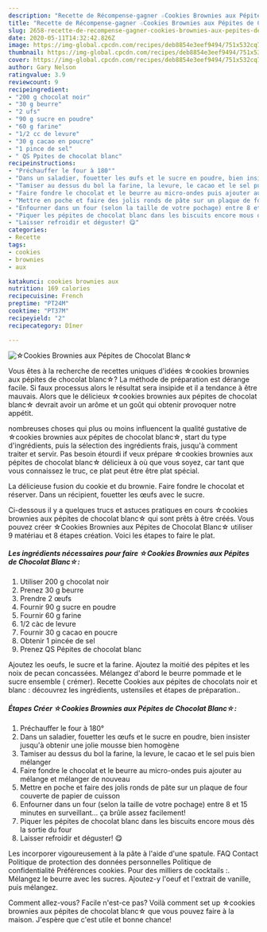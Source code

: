 ```yaml
---
description: "Recette de Récompense-gagner ☆Cookies Brownies aux Pépites de Chocolat Blanc☆"
title: "Recette de Récompense-gagner ☆Cookies Brownies aux Pépites de Chocolat Blanc☆"
slug: 2658-recette-de-recompense-gagner-cookies-brownies-aux-pepites-de-chocolat-blanc
date: 2020-05-11T14:32:42.826Z
image: https://img-global.cpcdn.com/recipes/deb8854e3eef9494/751x532cq70/☆cookies-brownies-aux-pepites-de-chocolat-blanc☆-photo-principale-de-la-recette.jpg
thumbnail: https://img-global.cpcdn.com/recipes/deb8854e3eef9494/751x532cq70/☆cookies-brownies-aux-pepites-de-chocolat-blanc☆-photo-principale-de-la-recette.jpg
cover: https://img-global.cpcdn.com/recipes/deb8854e3eef9494/751x532cq70/☆cookies-brownies-aux-pepites-de-chocolat-blanc☆-photo-principale-de-la-recette.jpg
author: Gary Nelson
ratingvalue: 3.9
reviewcount: 9
recipeingredient:
- "200 g chocolat noir"
- "30 g beurre"
- "2 ufs"
- "90 g sucre en poudre"
- "60 g farine"
- "1/2 cc de levure"
- "30 g cacao en poucre"
- "1 pince de sel"
- " QS Ppites de chocolat blanc"
recipeinstructions:
- "Préchauffer le four à 180°"
- "Dans un saladier, fouetter les œufs et le sucre en poudre, bien insister jusqu&#39;à obtenir une jolie mousse bien homogène"
- "Tamiser au dessus du bol la farine, la levure, le cacao et le sel puis bien mélanger"
- "Faire fondre le chocolat et le beurre au micro-ondes puis ajouter au mélange et mélanger de nouveau"
- "Mettre en poche et faire des jolis ronds de pâte sur un plaque de four couverte de papier de cuisson"
- "Enfourner dans un four (selon la taille de votre pochage) entre 8 et 15 minutes en surveillant... ça brûle assez facilement!"
- "Piquer les pépites de chocolat blanc dans les biscuits encore mous dès la sortie du four"
- "Laisser refroidir et déguster! 😋"
categories:
- Recette
tags:
- cookies
- brownies
- aux

katakunci: cookies brownies aux 
nutrition: 169 calories
recipecuisine: French
preptime: "PT24M"
cooktime: "PT37M"
recipeyield: "2"
recipecategory: Dîner

---
```



![☆Cookies Brownies aux Pépites de Chocolat Blanc☆](https://img-global.cpcdn.com/recipes/deb8854e3eef9494/751x532cq70/☆cookies-brownies-aux-pepites-de-chocolat-blanc☆-photo-principale-de-la-recette.jpg)

Vous êtes à la recherche de recettes uniques d'idées ☆cookies brownies aux pépites de chocolat blanc☆? La méthode de préparation est dérange facile. Si faux processus alors le résultat sera insipide et il a tendance à être mauvais. Alors que le délicieux ☆cookies brownies aux pépites de chocolat blanc☆ devrait avoir un arôme et un goût qui obtenir provoquer notre appétit.

nombreuses choses qui plus ou moins influencent la qualité gustative de ☆cookies brownies aux pépites de chocolat blanc☆, start du type d'ingrédients, puis la sélection des ingrédients frais, jusqu'à comment traiter et servir. Pas besoin étourdi if veux prépare ☆cookies brownies aux pépites de chocolat blanc☆ délicieux à où que vous soyez, car tant que vous connaissez le truc, ce plat peut être être plat spécial.

La délicieuse fusion du cookie et du brownie. Faire fondre le chocolat et réserver. Dans un récipient, fouetter les œufs avec le sucre.


Ci-dessous il y a quelques trucs et astuces pratiques en cours ☆cookies brownies aux pépites de chocolat blanc☆ qui sont prêts à être créés. Vous pouvez créer ☆Cookies Brownies aux Pépites de Chocolat Blanc☆ utiliser 9 matériau et 8 étapes création. Voici les étapes to faire le plat.

<!--inarticleads1-->

##### Les ingrédients nécessaires pour faire ☆Cookies Brownies aux Pépites de Chocolat Blanc☆:

1. Utiliser 200 g chocolat noir
1. Prenez 30 g beurre
1. Prendre 2 œufs
1. Fournir 90 g sucre en poudre
1. Fournir 60 g farine
1.  1/2 càc de levure
1. Fournir 30 g cacao en poucre
1. Obtenir 1 pincée de sel
1. Prenez  QS Pépites de chocolat blanc


Ajoutez les oeufs, le sucre et la farine. Ajoutez la moitié des pépites et les noix de pecan concassées. Mélangez d&#39;abord le beurre pommade et le sucre ensemble ( crémer). Recette Cookies aux pépites de chocolats noir et blanc : découvrez les ingrédients, ustensiles et étapes de préparation.. 

<!--inarticleads2-->

##### Étapes Créer ☆Cookies Brownies aux Pépites de Chocolat Blanc☆:

1. Préchauffer le four à 180°
1. Dans un saladier, fouetter les œufs et le sucre en poudre, bien insister jusqu&#39;à obtenir une jolie mousse bien homogène
1. Tamiser au dessus du bol la farine, la levure, le cacao et le sel puis bien mélanger
1. Faire fondre le chocolat et le beurre au micro-ondes puis ajouter au mélange et mélanger de nouveau
1. Mettre en poche et faire des jolis ronds de pâte sur un plaque de four couverte de papier de cuisson
1. Enfourner dans un four (selon la taille de votre pochage) entre 8 et 15 minutes en surveillant... ça brûle assez facilement!
1. Piquer les pépites de chocolat blanc dans les biscuits encore mous dès la sortie du four
1. Laisser refroidir et déguster! 😋


Les incorporer vigoureusement à la pâte à l&#39;aide d&#39;une spatule. FAQ Contact Politique de protection des données personnelles Politique de confidentialité Préférences cookies. Pour des milliers de cocktails :. Mélangez le beurre avec les sucres. Ajoutez-y l&#39;oeuf et l&#39;extrait de vanille, puis mélangez. 


Comment allez-vous? Facile n'est-ce pas? Voilà comment set up ☆cookies brownies aux pépites de chocolat blanc☆ que vous pouvez faire à la maison. J'espère que c'est utile et bonne chance!
